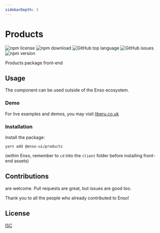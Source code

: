 ```yaml
---
sidebarDepth: 3
---
```


# Products

![npm license](https://img.shields.io/npm/l/@enso-ui/products.svg) 
![npm download](https://img.shields.io/npm/dm/@enso-ui/products.svg) 
![GitHub top language](https://img.shields.io/github/languages/top/enso-ui/products.svg) 
![GitHub issues](https://img.shields.io/github/issues/enso-ui/products.svg) 
![npm version](https://img.shields.io/npm/v/@enso-ui/products.svg) 

Products package front-end

## Usage

The component can be used outside of the Enso ecosystem.

### Demo

For live examples and demos, you may visit [liberu.co.uk](https://www.liberu.co.uk)

### Installation

Install the package:
```
yarn add @enso-ui/products
```

(within Enso, remember to `cd` into the `client` folder before installing front-end assets)

## Contributions

are welcome. Pull requests are great, but issues are good too.

Thank you to all the people who already contributed to Enso!

## License

[ISC](https://opensource.org/licenses/ISC)
